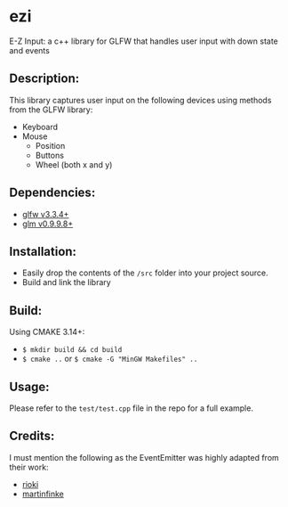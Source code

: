 # ezi
E-Z Input: a c++ library for GLFW that handles user input with down state and events

## Description:
This library captures user input on the following devices using methods from the GLFW library:
* Keyboard
* Mouse
    * Position
    * Buttons
    * Wheel (both x and y)

## Dependencies:
* [glfw v3.3.4+](https://github.com/glfw/glfw)
* [glm v0.9.9.8+](https://github.com/g-truc/glm)

## Installation:
* Easily drop the contents of the `/src` folder into your project source.
* Build and link the library

## Build:
Using CMAKE 3.14+:
* `$ mkdir build && cd build`
* `$ cmake ..` or `$ cmake -G "MinGW Makefiles" ..`

## Usage:
Please refer to the `test/test.cpp` file in the repo for a full example.

## Credits:
I must mention the following as the EventEmitter was highly adapted from their work:
* [rioki](https://gist.github.com/rioki/1290004d7505380f2b1d)
* [martinfinke](https://gist.github.com/martinfinke/a636dcddbcf112344b59)
